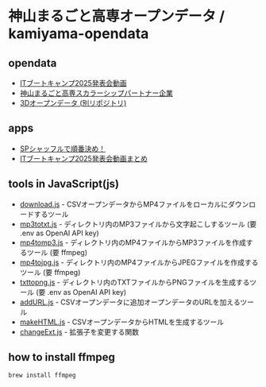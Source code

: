 # 神山まるごと高専オープンデータ / kamiyama-opendata
 
## opendata

- [ITブートキャンプ2025発表会動画](it-bootcamp-2025.csv)
- [神山まるごと高専スカラーシップパートナー企業](kamiyama-scholarship-partners.csv)
- [3Dオープンデータ (別リポジトリ)](https://github.com/kamiyama-kosen/3d-opendata/)

## apps

- [SPシャッフルで順番決め！](https://github.com/kamiyama-kosen/sp-shuffle)
- [ITブートキャンプ2025発表会動画まとめ](https://kamiyama-kosen.github.io/kamiyama-opendata/it-bootcamp-2025.html)

## tools in JavaScript(js)

- [download.js](download.js) - CSVオープンデータからMP4ファイルをローカルにダウンロードするツール
- [mp3totxt.js](mp3totxt.js) - ディレクトリ内のMP3ファイルから文字起こしするツール (要 .env as OpenAI API key)
- [mp4tomp3.js](mp3totxt.js) - ディレクトリ内のMP4ファイルからMP3ファイルを作成するツール (要 ffmpeg)
- [mp4tojpg.js](mp3tojpg.js) - ディレクトリ内のMP4ファイルからJPEGファイルを作成するツール (要 ffmpeg)
- [txttopng.js](txttopng.js) - ディレクトリ内のTXTファイルからPNGファイルを生成するツール (要 .env as OpenAI API key)
- [addURL.js](addURL.js) - CSVオープンデータに追加オープンデータのURLを加えるツール
- [makeHTML.js](makeHTML.js) - CSVオープンデータからHTMLを生成するツール
- [changeExt.js](changeExt.js) - 拡張子を変更する関数

## how to install ffmpeg

```sh
brew install ffmpeg
```
